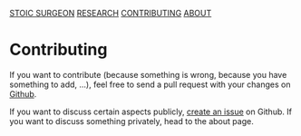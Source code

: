 [STOIC SURGEON](https://CybernetiX-S3C.github.io/main/stoicsurgeon)
[RESEARCH](https://CybernetiX-S3C.github.io/main/stoicsurgeon/research)
[CONTRIBUTING](https://CybernetiX-S3C.github.io/main/stoicsurgeon/contrib)
[ABOUT](https://CybernetiX-S3C.github.io/main/stoicsurgeon/about)

# Contributing

If you want to contribute (because something is wrong, because you have something to add, ...), feel free to send a pull request with your changes on [Github](https://github.com/CybernetiX-S3C/stoicsurgeon/).

If you want to discuss certain aspects publicly, [create an issue](https://github.com/CybernetiX-S3C/stoicsurgeon/issues/new) on Github. If you want to discuss something privately, head to the about page.
